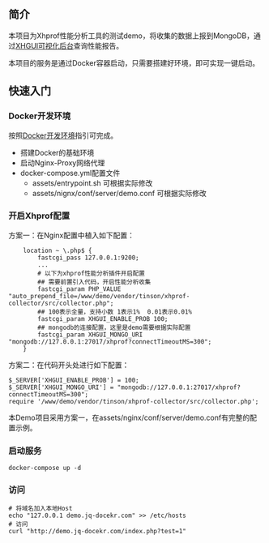 ## 简介
本项目为Xhprof性能分析工具的测试demo，将收集的数据上报到MongoDB，通过[XHGUI可视化后台]((https://github.com/hetiansu5/xhgui-dashboard))查询性能报告。  
  
本项目的服务是通过Docker容器启动，只需要搭建好环境，即可实现一键启动。

## 快速入门

### Docker开发环境
按照[Docker开发环境](Docker.md)指引可完成。  

- 搭建Docker的基础环境
- 启动Nginx-Proxy网络代理
- docker-compose.yml配置文件
    - assets/entrypoint.sh 可根据实际修改
    - assets/nignx/conf/server/demo.conf 可根据实际修改

### 开启Xhprof配置
方案一：在Nginx配置中植入如下配置： 

```
    location ~ \.php$ {
        fastcgi_pass 127.0.0.1:9200;
        ...
        # 以下为xhprof性能分析插件开启配置
        ## 需要前置引入代码，开启性能分析收集
        fastcgi_param PHP_VALUE "auto_prepend_file=/www/demo/vendor/tinson/xhprof-collector/src/collector.php";
        ## 100表示全量，支持小数 1表示1%  0.01表示0.01%
        fastcgi_param XHGUI_ENABLE_PROB 100;
        ## mongodb的连接配置，这里是demo需要根据实际配置
        fastcgi_param XHGUI_MONGO_URI "mongodb://127.0.0.1:27017/xhprof?connectTimeoutMS=300";
    }
```

方案二：在代码开头处进行如下配置：  

```
$_SERVER['XHGUI_ENABLE_PROB'] = 100;
$_SERVER['XHGUI_MONGO_URI'] = "mongodb://127.0.0.1:27017/xhprof?connectTimeoutMS=300";
require '/www/demo/vendor/tinson/xhprof-collector/src/collector.php';
```

本Demo项目采用方案一，在assets/nginx/conf/server/demo.conf有完整的配置示例。

### 启动服务
```
docker-compose up -d
```

### 访问
```
# 将域名加入本地Host
echo "127.0.0.1 demo.jq-docekr.com" >> /etc/hosts
# 访问
curl "http://demo.jq-docekr.com/index.php?test=1"
```

